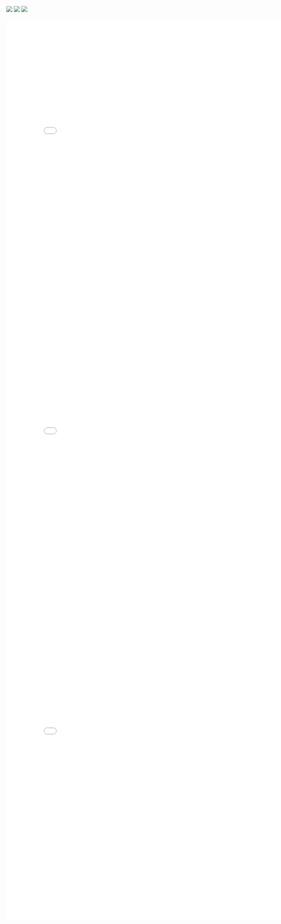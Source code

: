 ![](https://github.com/Riley-livingston/A-Highly-Scientific-Anlaysis-of-Chinese-Restaurant-Names-in-NYC/blob/main/viz/circular_lollipop.png)
![](https://github.com/Riley-livingston/A-Highly-Scientific-Anlaysis-of-Chinese-Restaurant-Names-in-NYC/blob/main/viz/word_cloud.png)
![](https://github.com/Riley-livingston/A-Highly-Scientific-Anlaysis-of-Chinese-Restaurant-Names-in-NYC/blob/main/viz/donut.png)
<iframe src="./viz/plotly_bar.html" width="800" height="800" frameborder="0"></iframe>
<iframe src="./viz/plotly_choropleth.html" width="800" height="800" frameborder="0"></iframe>
<iframe src="./viz/family_name_sunburst.html" width="800" height="800" frameborder="0"></iframe>

